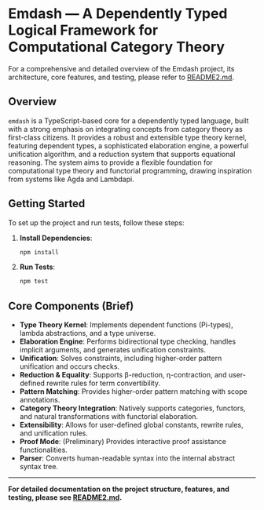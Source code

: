 # Emdash — A Dependently Typed Logical Framework for Computational Category Theory

For a comprehensive and detailed overview of the Emdash project, its architecture, core features, and testing, please refer to [README2.md](README2.md).

## Overview
`emdash` is a TypeScript-based core for a dependently typed language, built with a strong emphasis on integrating concepts from category theory as first-class citizens. It provides a robust and extensible type theory kernel, featuring dependent types, a sophisticated elaboration engine, a powerful unification algorithm, and a reduction system that supports equational reasoning. The system aims to provide a flexible foundation for computational type theory and functorial programming, drawing inspiration from systems like Agda and Lambdapi.

## Getting Started

To set up the project and run tests, follow these steps:

1.  **Install Dependencies**:
    ```bash
    npm install
    ```

2.  **Run Tests**:
    ```bash
    npm test
    ```

## Core Components (Brief)

*   **Type Theory Kernel**: Implements dependent functions (Pi-types), lambda abstractions, and a type universe.
*   **Elaboration Engine**: Performs bidirectional type checking, handles implicit arguments, and generates unification constraints.
*   **Unification**: Solves constraints, including higher-order pattern unification and occurs checks.
*   **Reduction & Equality**: Supports β-reduction, η-contraction, and user-defined rewrite rules for term convertibility.
*   **Pattern Matching**: Provides higher-order pattern matching with scope annotations.
*   **Category Theory Integration**: Natively supports categories, functors, and natural transformations with functorial elaboration.
*   **Extensibility**: Allows for user-defined global constants, rewrite rules, and unification rules.
*   **Proof Mode**: (Preliminary) Provides interactive proof assistance functionalities.
*   **Parser**: Converts human-readable syntax into the internal abstract syntax tree.

---
**For detailed documentation on the project structure, features, and testing, please see [README2.md](README2.md).** 